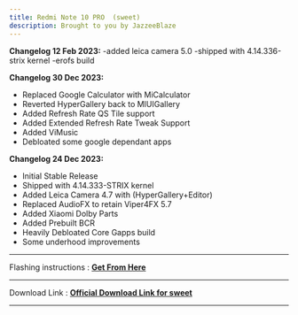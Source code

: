 ```yaml
---
title: Redmi Note 10 PRO  (sweet)
description: Brought to you by JazzeeBlaze
---
```


<b>Changelog 12 Feb 2023:</b>
-added leica camera 5.0
-shipped with 4.14.336-strix kernel
-erofs build

<b>Changelog 30 Dec 2023:</b>
- Replaced Google Calculator with MiCalculator
- Reverted HyperGallery back to MIUIGallery
- Added Refresh Rate QS Tile support
- Added Extended Refresh Rate Tweak Support
- Added ViMusic
- Debloated some google dependant apps

<b>Changelog 24 Dec 2023:</b>
- Initial Stable Release
- Shipped with 4.14.333-STRIX kernel
- Added Leica Camera 4.7 with (HyperGallery+Editor)
- Replaced AudioFX to retain Viper4FX 5.7
- Added Xiaomi Dolby Parts
- Added Prebuilt BCR
- Heavily Debloated Core Gapps build
- Some underhood improvements

----
Flashing instructions : [**Get From Here**](sweet_inst.md)

----
Download Link : [**Official Download Link for sweet**](https://sourceforge.net/projects/projectmatrixx/files/Android-14/sweet/)

----
